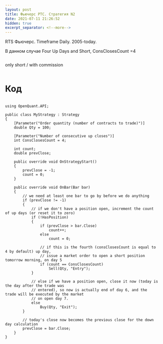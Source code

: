 ```yaml
---
layout: post
title: Фьючерс РТС. Стратегия N2
date: 2021-07-11 21:26:52
hidden: true
excerpt_separator: <!--more-->
---
```


RTS Фьючерс. Timeframe Daily. 2005-today.

В данном случае Four Up Days and Short,  ConsClosesCount =4

<!--more-->


<img src="https://raw.githubusercontent.com/Ragve-hub/scribble/gh-pages/images/pattern2_ch.png" alt="">

only short / with commission

<img src="https://raw.githubusercontent.com/Ragve-hub/scribble/gh-pages/images/pattern2_p.png" alt="">

# Код

```

using OpenQuant.API;

public class MyStrategy : Strategy
{
	[Parameter("Order quantity (number of contracts to trade)")]
	double Qty = 100;

	[Parameter("Number of consecutive up closes")]
	int ConsClosesCount = 4;

	int count;
	double prevClose;

	public override void OnStrategyStart()
	{
		prevClose = -1;
		count = 0;
	}

	public override void OnBar(Bar bar)
	{
		// we need at least one bar to go by before we do anything
		if (prevClose != -1)
		{
			// if we don't have a position open, increment the count of up days (or reset it to zero)
			if (!HasPosition)
			{
				if (prevClose > bar.Close)
					count++;
				else
					count = 0;

				// if this is the fourth (consClosesCount is equal to 4 by default) up day, 
				// issue a market order to open a short position tomorrow morning, on day 5
				if (count == ConsClosesCount)
					Sell(Qty, "Entry");
			}

			// else if we have a position open, close it now (today is the day after the trade was 
			// entered), so now is actually end of day 6, and the trade will be executed by the market 
			// on open day 7.
			else
				Buy(Qty, "Exit");
		}

		// today's close now becomes the previous close for the down day calculation
		prevClose = bar.Close;
	}
}

```
